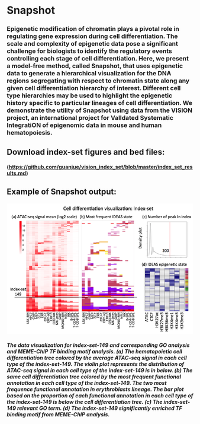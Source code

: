 # Snapshot
### Epigenetic modification of chromatin plays a pivotal role in regulating gene expression during cell differentiation. The scale and complexity of epigenetic data pose a significant challenge for biologists to identify the regulatory events controlling each stage of cell differentiation. Here, we present a model-free method, called Snapshot, that uses epigenetic data to generate a hierarchical visualization for the DNA regions segregating with respect to chromatin state along any given cell differentiation hierarchy of interest. Different cell type hierarchies may be used to highlight the epigenetic history specific to particular lineages of cell differentiation. We demonstrate the utility of Snapshot using data from the VISION project, an international project for ValIdated Systematic IntegratiON of epigenomic data in mouse and human hematopoiesis.

## Download index-set figures and bed files:
#### (https://github.com/guanjue/vision_index_set/blob/master/index_set_results.md)


## Example of Snapshot output: 
#### 
<img src="https://github.com/guanjue/snapshot/blob/master/test_data/example/f2.png" width="800"/>

##### The data visualization for index-set-149 and corresponding GO analysis and MEME-ChIP TF binding motif analysis. (a) The hematopoietic cell differentiation tree colored by the average ATAC-seq signal in each cell type of the index-set-149. The violin plot represents the distribution of ATAC-seq signal in each cell type of the index-set-149 is in below.  (b) The same cell differentiation tree colored by the most frequent functional annotation in each cell type of the index-set-149. The two most frequence functional annotation in erythroblasts lineage. The bar plot based on the proportion of each functional annotation in each cell type of the index-set-149 is below the cell differentiation tree. (c) The index-set-149 relevant GO term. (d) The index-set-149 significantly enriched TF binding motif from MEME-ChIP analysis.
